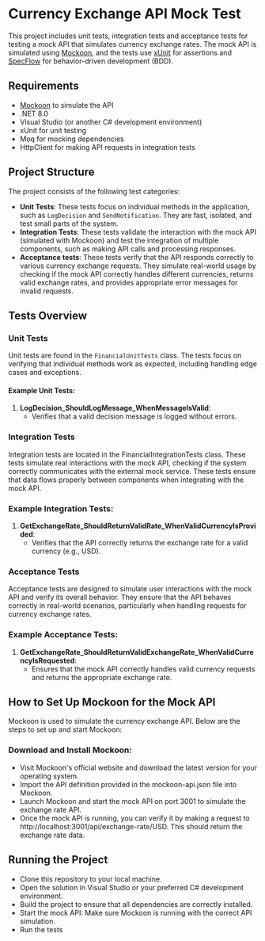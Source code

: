# Currency Exchange API Mock Test

This project includes unit tests, integration tests and acceptance tests for testing a mock API that simulates currency exchange rates. The mock API is simulated using [Mockoon](https://mockoon.com/), and the tests use [xUnit](https://xunit.net/) for assertions and [SpecFlow](https://specflow.org/) for behavior-driven development (BDD).

## Requirements

- [Mockoon](https://mockoon.com/) to simulate the API
- .NET 8.0
- Visual Studio (or another C# development environment)
- xUnit for unit testing
- Moq for mocking dependencies
- HttpClient for making API requests in integration tests

## Project Structure

The project consists of the following test categories:

- **Unit Tests**: These tests focus on individual methods in the application, such as `LogDecision` and `SendNotification`. They are fast, isolated, and test small parts of the system.
- **Integration Tests**: These tests validate the interaction with the mock API (simulated with Mockoon) and test the integration of multiple components, such as making API calls and processing responses.
- **Acceptance tests**: These tests verify that the API responds correctly to various currency exchange requests. They simulate real-world usage by checking if the mock API correctly handles different currencies, returns valid exchange rates, and provides appropriate error messages for invalid requests.

## Tests Overview

### Unit Tests

Unit tests are found in the `FinancialUnitTests` class. The tests focus on verifying that individual methods work as expected, including handling edge cases and exceptions.

#### Example Unit Tests:
1. **LogDecision_ShouldLogMessage_WhenMessageIsValid**:
   - Verifies that a valid decision message is logged without errors.

### Integration Tests

Integration tests are located in the FinancialIntegrationTests class. These tests simulate real interactions with the mock API, checking if the system correctly communicates with the external mock service. These tests ensure that data flows properly between components when integrating with the mock API.

### Example Integration Tests:
1. **GetExchangeRate_ShouldReturnValidRate_WhenValidCurrencyIsProvided**:
   - Verifies that the API correctly returns the exchange rate for a valid currency (e.g., USD).

### Acceptance Tests
Acceptance tests are designed to simulate user interactions with the mock API and verify its overall behavior. They ensure that the API behaves correctly in real-world scenarios, particularly when handling requests for currency exchange rates.

### Example Acceptance Tests:
1. **GetExchangeRate_ShouldReturnValidExchangeRate_WhenValidCurrencyIsRequested**:
   - Ensures that the mock API correctly handles valid currency requests and returns the appropriate exchange rate.


## How to Set Up Mockoon for the Mock API
Mockoon is used to simulate the currency exchange API. Below are the steps to set up and start Mockoon:

### Download and Install Mockoon:

- Visit Mockoon's official website and download the latest version for your operating system.
- Import the API definition provided in the mockoon-api.json file into Mockoon.
- Launch Mockoon and start the mock API on port 3001 to simulate the exchange rate API.
- Once the mock API is running, you can verify it by making a request to http://localhost:3001/api/exchange-rate/USD. This should return the exchange rate data.


## Running the Project
- Clone this repository to your local machine.
- Open the solution in Visual Studio or your preferred C# development environment.
- Build the project to ensure that all dependencies are correctly installed.
- Start the mock API: Make sure Mockoon is running with the correct API simulation.
- Run the tests
